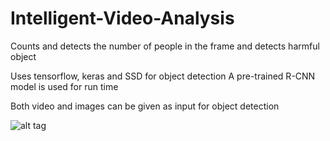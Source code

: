 # Intelligent-Video-Analysis
Counts and detects the number of people in the frame and detects harmful object

Uses tensorflow, keras and SSD for object detection
A pre-trained R-CNN model is used for run time

Both video and images can be given as input for object detection

![alt tag](http://https://github.com/karthik251198/Intelligent-Video-Analysis/blob/master/input_images_and_videos/Screenshot%20(3).png/to/Screenshot%20(3)s.png) 
